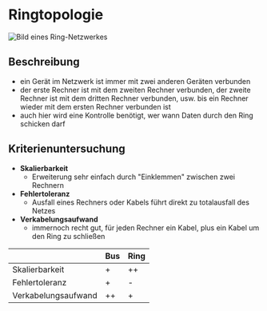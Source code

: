 # Ringtopologie

![Bild eines Ring-Netzwerkes](https://upload.wikimedia.org/wikipedia/commons/7/71/Netzwerktopologie_Ring.png 'https://upload.wikimedia.org/wikipedia/commons/7/71/Netzwerktopologie_Ring.png')

## Beschreibung

- ein Gerät im Netzwerk ist immer mit zwei anderen Geräten verbunden
- der erste Rechner ist mit dem zweiten Rechner verbunden, der zweite Rechner ist mit dem dritten Rechner verbunden, usw. bis ein Rechner wieder mit dem ersten Rechner verbunden ist
- auch hier wird eine Kontrolle benötigt, wer wann Daten durch den Ring schicken darf

## Kriterienuntersuchung

- **Skalierbarkeit**
  - Erweiterung sehr einfach durch "Einklemmen" zwischen zwei Rechnern
- **Fehlertoleranz**
  - Ausfall eines Rechners oder Kabels führt direkt zu totalausfall des Netzes
- **Verkabelungsaufwand**
  - immernoch recht gut, für jeden Rechner ein Kabel, plus ein Kabel um den Ring zu schließen

<center>

|                     | Bus | Ring |
|---------------------|-----|------|
| Skalierbarkeit      | +   | ++   |
| Fehlertoleranz      | +   | -    |
| Verkabelungsaufwand | ++  | +    |

</center>
